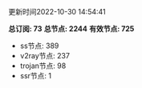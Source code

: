 更新时间2022-10-30 14:54:41

**总订阅: 73**
**总节点: 2244**
**有效节点: 725**
- ss节点: 389
- v2ray节点: 237
- trojan节点: 98
- ssr节点: 1
